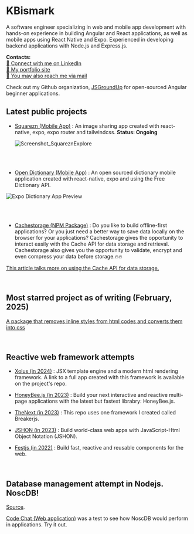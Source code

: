 # KBismark         
A software engineer specializing in web and mobile app development with hands-on experience in building 
Angular and React applications, as well as mobile apps using React Native and Expo. Experienced in developing backend 
applications with Node.js and Express.js.    

**Contacts:**    
[🛜 Connect with me on LinkedIn](https://linkedin.com/in/kbismark)     
[🔗 My portfolio site](https://kbis.netlify.app/)      
[📩 You may also reach me via mail](mailto:bismarkkwabenayamoah@gmail.com)   


Check out my Github organization, [JSGroundUp](https://github.com/jsgroundup) for open-sourced Angular beginner applications.     
 
## Latest public projects    
- [Squarezn (Mobile App)](https://github.com/KBismark/squarezn) : An image sharing app created with react-native, expo, expo router and tailwindcss. **Status: Ongoing**
           
  ![Screenshot_SquareznExplore](https://github.com/user-attachments/assets/c772ca52-c039-47b5-8b8f-761e1bcc37b0)    

<br/> <br/> 
- [Open Dictionary (Mobile App)](https://github.com/KBismark/open-dictionary) : An open sourced dictionary mobile application created with react-native, expo and using the Free Dictionary API.    

![Expo Dictionary App Preview](https://github.com/user-attachments/assets/7a381b4c-a099-41da-bf29-771b67b98bcc)    

<br/> <br/> 
- [Cachestorage (NPM Package)](https://github.com/KBismark/cachestorage) : Do you like to build offline-first applications? Or you just need a better way to save data locally on the browser for your applications? Cachestorage gives the opportunity to interact easily with the Cache API for data storage and retrieval. Cachestorage also gives you the opportunity to validate, encrypt and even compress your data before storage.🔥🔥    
     
[This article talks more on using the Cache API for data storage.](https://web.dev/articles/cache-api-quick-guide)    

<br/> 

## Most starred project as of writing (February, 2025)
[A package that removes inline styles from html codes and converts them into css](https://github.com/KBismark/remove-style)  

<br/>

## Reactive web framework attempts    
- [Xolus (in 2024)](https://github.com/KBismark/xolus) : JSX template engine and a modern html rendering framework. A link to a full app created with this framework is available on the project's repo.

- [HoneyBee.js (in 2023)](https://github.com/KBismark/honey-bee/blob/master/demo/README.md) : Build your next interactive and reactive multi-page applications with the latest but fastest librabry: HoneyBee.js.

- [TheNext (in 2023)](https://github.com/KBismark/thenext) : This repo uses one framework I created called Breakerjs.

- [JSHON (in 2023)](https://github.com/KBismark/jshon) : Build world-class web apps with JavaScript-Html Object Notation (JSHON).

- [Festjs (in 2022)](https://github.com/KBismark/festjs) : Build fast, reactive and reusable components for the web.

<br/>

## Database management attempt in Nodejs. NoscDB!    
[Source](https://github.com/KBismark/noscdb).    

[Code Chat (Web application)](https://github.com/KBismark/CodeChat) was a test to see how NoscDB would perform in applications. Try it out.    



